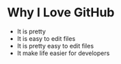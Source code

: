 # Why I Love GitHub

* It is pretty
* It is easy to edit files
* It is pretty easy to edit files
* It make life easier for developers